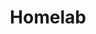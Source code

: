 ---
title: Homelab
description: oui
related: 
 - /competences/linux
 - /competences/comunication
 - /competences/gestion_de_projet
 - /competences/infra
picPath: real/si_creation.jpg
---